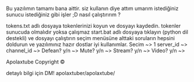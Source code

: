 Bu yazılımın tamamı bana aittir. siz kullanın diye attım umarım istediğiniz sunucu istediğiniz gibi işler ;D
nasıl çalıştırırım ?

tokens.txt adlı dosyaya tokenlerinizi koyun ve dosyayı kaydedin. tokenler sunucuda olmalıdır yoksa çalışmaz
start.bat adlı dosyaya tıklayın (python dil destekli) ve dosyayı çalıştırın seçim menüsüne 
alttaki soruların hepsini doldurun ve yazılımınız hazır dostlar iyi kullanımlar.
Secim  ~> 1
server_id ~> 
channel_id ~> 
Defean? y/n ~> 
Mute? y/n ~> 
Stream? y/n ~> 
Video? y/n ~> 

Apolaxtube Copyright © 

detaylı bilgi için DM! apolaxtuber/apolaxtube/
